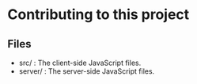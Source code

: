 # Contributing to this project

## Files

- src/ : The client-side JavaScript files.
- server/ : The server-side JavaScript files.

